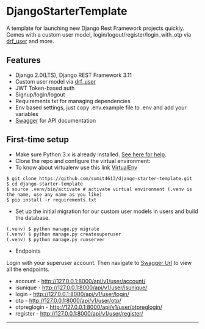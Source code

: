 # DjangoStarterTemplate

A template for launching new Django Rest Framework projects quickly. Comes with a custom user model, login/logout/register/login_with_otp via [drf_user](https://github.com/101Loop/drf-user) and more.

## Features

- Django 2.0(LTS), Django REST Framework 3.11
- Custom user model via [drf_user](https://github.com/101Loop/drf-user)
- JWT Token-based auth
- Signup/login/logout
- Requirements.txt for managing dependencies
- Env based settings, just copy .env.example file to .env and add your variables
- [Swagger](https://github.com/axnsan12/drf-yasg) for API documentation

## First-time setup

-  Make sure Python 3.x is already installed. [See here for help](https://www.python.org/downloads/).
-  Clone the repo and configure the virtual environment:
-  To know about virtualenv use this link [VirtualEnv](https://packaging.python.org/guides/installing-using-pip-and-virtual-environments/)
```
$ git clone https://github.com/sumit4613/django-starter-template.git
$ cd django-starter-template
$ source .venv/bin/activate # activate virtual environment (.venv is the name, use any name as you like)
$ pip install -r requirements.txt
```

-  Set up the initial migration for our custom user models in users and build the database.

```
(.venv) $ python manage.py migrate
(.venv) $ python manage.py createsuperuser
(.venv) $ python manage.py runserver
```

-  Endpoints

Login with your superuser account. Then navigate to [Swagger Url](http://127.0.0.1:8000/swagger) to view all the endpoints.

- account - http://127.0.0.1:8000/api/v1/user/account/
- isunique - http://127.0.0.1:8000/api/v1/user/isunique/
- login - http://127.0.0.1:8000/api/v1/user/login/
- otp - http://127.0.0.1:8000/api/v1/user/otp/
- otpreglogin - http://127.0.0.1:8000/api/v1/user/otpreglogin/
- register - http://127.0.0.1:8000/api/v1/user/register/

---
